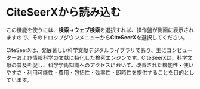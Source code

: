 CiteSeerXから読み込む
=====================

この機能を使うには、**検索→ウェブ検索**を選択すれば、操作盤が側面に表示されますので、そのドロップダウンメニューから**CiteSeerX**を選択してください。

CiteSeerXは、発展著しい科学文献デジタルライブラリであり、主にコンピューターおよび情報科学の文献に特化した検索エンジンです。CiteSeerXは、科学文献の普及を促し、科学学術知識へのアクセスにおいて、改善された機能性・使いやすさ・利用可能性・費用・包括性・効率性・即時性を提供することを目的としています。
